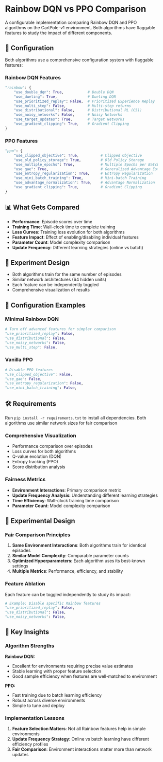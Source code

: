 # Rainbow DQN vs PPO Comparison

A configurable implementation comparing Rainbow DQN and PPO algorithms on the CartPole-v1 environment. Both algorithms have flaggable features to study the impact of different components.

## 🔧 Configuration

Both algorithms use a comprehensive configuration system with flaggable features:

### Rainbow DQN Features
```python
"rainbow": {
    "use_double_dqn": True,           # Double DQN
    "use_dueling": True,              # Dueling DQN  
    "use_prioritized_replay": False,  # Prioritized Experience Replay
    "use_multi_step": False,          # Multi-step returns
    "use_distributional": False,      # Distributional RL (C51)
    "use_noisy_networks": False,      # Noisy Networks
    "use_target_updates": True,       # Target Networks
    "use_gradient_clipping": True,    # Gradient Clipping
}
```

### PPO Features
```python
"ppo": {
    "use_clipped_objective": True,          # Clipped Objective
    "use_old_policy_storage": True,         # Old Policy Storage
    "use_multiple_epochs": True,            # Multiple Epochs per Batch
    "use_gae": True,                        # Generalized Advantage Estimation
    "use_entropy_regularization": True,     # Entropy Regularization
    "use_mini_batch_training": True,        # Mini-batch Training
    "use_advantage_normalization": True,    # Advantage Normalization
    "use_gradient_clipping": True,          # Gradient Clipping
}
```

## 📊 What Gets Compared

- **Performance**: Episode scores over time
- **Training Time**: Wall-clock time to complete training
- **Loss Curves**: Training loss evolution for both algorithms
- **Feature Impact**: Effect of enabling/disabling individual features
- **Parameter Count**: Model complexity comparison
- **Update Frequency**: Different learning strategies (online vs batch)

## 🧪 Experiment Design

- Both algorithms train for the same number of episodes
- Similar network architectures (64 hidden units)
- Each feature can be independently toggled
- Comprehensive visualization of results

## 📝 Configuration Examples

### Minimal Rainbow DQN
```python
# Turn off advanced features for simpler comparison
"use_prioritized_replay": False,
"use_distributional": False,
"use_noisy_networks": False,
"use_multi_step": False,
```

### Vanilla PPO
```python
# Disable PPO features
"use_clipped_objective": False,
"use_gae": False,
"use_entropy_regularization": False,
"use_mini_batch_training": False,
```

## 🛠️ Requirements

Run `pip install -r requirements.txt` to install all dependencies.
Both algorithms use similar network sizes for fair comparison

### Comprehensive Visualization
- Performance comparison over episodes
- Loss curves for both algorithms
- Q-value evolution (DQN)
- Entropy tracking (PPO)
- Score distribution analysis

### Fairness Metrics
- **Environment Interactions**: Primary comparison metric
- **Update Frequency Analysis**: Understanding different learning strategies
- **Time Efficiency**: Wall-clock training time comparison
- **Parameter Count**: Model complexity comparison

## 🧪 Experimental Design

### Fair Comparison Principles
1. **Same Environment Interactions**: Both algorithms train for identical episodes
2. **Similar Model Complexity**: Comparable parameter counts
3. **Optimized Hyperparameters**: Each algorithm uses its best-known settings
4. **Multiple Metrics**: Performance, efficiency, and stability

### Feature Ablation
Each feature can be toggled independently to study its impact:
```python
# Example: Disable specific Rainbow features
"use_prioritized_replay": False,
"use_distributional": False,
"use_noisy_networks": False,
```

## 🔬 Key Insights

### Algorithm Strengths
**Rainbow DQN:**
- Excellent for environments requiring precise value estimates
- Stable learning with proper feature selection
- Good sample efficiency when features are well-matched to environment

**PPO:**
- Fast training due to batch learning efficiency
- Robust across diverse environments
- Simple to tune and deploy

### Implementation Lessons
1. **Feature Selection Matters**: Not all Rainbow features help in simple environments
2. **Update Frequency Strategy**: Online vs batch learning have different efficiency profiles
3. **Fair Comparison**: Environment interactions matter more than network updates